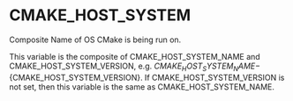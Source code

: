   

# CMAKE_HOST_SYSTEM  
Composite Name of OS CMake is being run on.  

This variable is the composite of CMAKE_HOST_SYSTEM_NAME and
CMAKE_HOST_SYSTEM_VERSION, e.g.
${CMAKE_HOST_SYSTEM_NAME}-${CMAKE_HOST_SYSTEM_VERSION}.  If
CMAKE_HOST_SYSTEM_VERSION is not set, then this variable is
the same as CMAKE_HOST_SYSTEM_NAME.  

